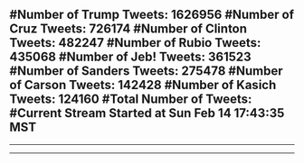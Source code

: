 #Number of Trump Tweets: 1626956
#Number of Cruz Tweets: 726174
#Number of Clinton Tweets: 482247
#Number of Rubio Tweets: 435068
#Number of Jeb! Tweets: 361523
#Number of Sanders Tweets: 275478
#Number of Carson Tweets: 142428
#Number of Kasich Tweets: 124160
#Total Number of Tweets:  
#Current Stream Started at Sun Feb 14 17:43:35 MST
---
---
---
